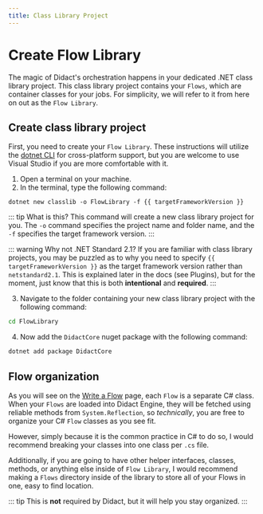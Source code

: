 ```yaml
---
title: Class Library Project
---
```


<script setup>
const targetFrameworkVersion = import.meta.env.VITE_TARGET_FRAMEWORK_VERSION;
</script>

# Create Flow Library

The magic of Didact's orchestration happens in your dedicated .NET class library project. This class library project contains your `Flows`, which are container classes for your jobs. For simplicity, we will refer to it from here on out as the `Flow Library`.

## Create class library project

First, you need to create your `Flow Library`. These instructions will utilize the [dotnet CLI](https://learn.microsoft.com/en-us/dotnet/core/tools/) for cross-platform support, but you are welcome to use Visual Studio if you are more comfortable with it.

1. Open a terminal on your machine.
2. In the terminal, type the following command:

```bash-vue
dotnet new classlib -o FlowLibrary -f {{ targetFrameworkVersion }}
```

::: tip What is this?
This command will create a new class library project for you. The `-o` command specifies the project name and folder name, and the `-f` specifies the target framework version.
:::

::: warning Why not .NET Standard 2.1?
If you are familiar with class library projects, you may be puzzled as to why you need to specify `{{ targetFrameworkVersion }}` as the target framework version rather than `netstandard2.1`. This is explained later in the docs (see Plugins), but for the moment, just know that this is both **intentional** and **required**.
:::

3. Navigate to the folder containing your new class library project with the following command:

```bash
cd FlowLibrary
```

4. Now add the `DidactCore` nuget package with the following command:

```bash
dotnet add package DidactCore
```

## Flow organization

As you will see on the [Write a Flow](/quickstarts/write-a-flow) page, each `Flow` is a separate C# class. When your `Flows` are loaded into Didact Engine, they will be fetched using reliable methods from `System.Reflection`, so *technically*, you are free to organize your C# `Flow` classes as you see fit.

However, simply because it is the common practice in C# to do so, I would recommend breaking your classes into one class per `.cs` file.

Additionally, if you are going to have other helper interfaces, classes, methods, or anything else inside of `Flow Library`, I would recommend making a `Flows` directory inside of the library to store all of your Flows in one, easy to find location.

::: tip
This is **not** required by Didact, but it will help you stay organized.
:::